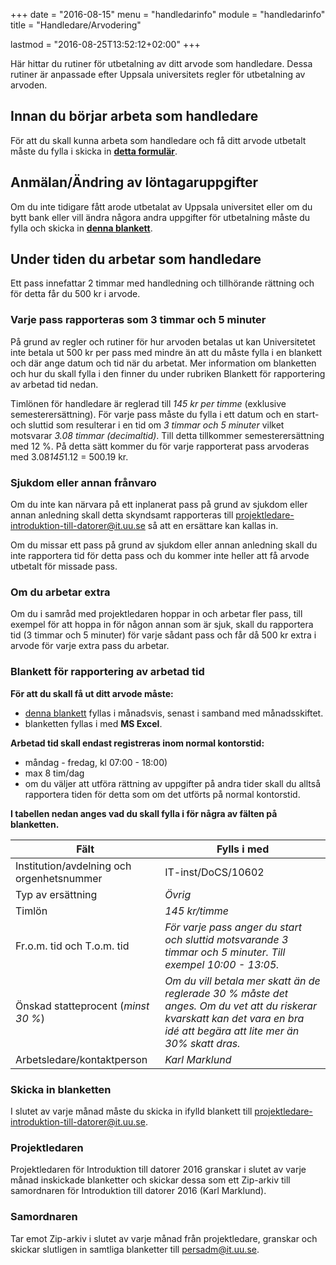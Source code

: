 +++
date = "2016-08-15"
menu = "handledarinfo"
module = "handledarinfo"
title = "Handledare/Arvodering"

lastmod = "2016-08-25T13:52:12+02:00"
+++

Här hittar du rutiner för utbetalning av ditt arvode som handledare. Dessa rutiner är anpassade efter Uppsala universitets regler för utbetalning av arvoden.

## Innan du börjar arbeta som handledare
För att du skall kunna arbeta som handledare och få ditt arvode utbetalt måste du fylla i skicka in **[detta formulär](https://docs.google.com/forms/d/1q0Cb0DuKk7dpqZsbAFfBWpIRlZpLJZJNR89CswWx5iE/viewform)**.

## Anmälan/Ändring av löntagaruppgifter
Om du inte tidigare fått arode utbetalat av Uppsala universitet eller om du bytt bank eller vill ändra någora andra uppgifter för utbetalning måste du fylla och skicka in **[denna blankett](https://mp.uu.se/documents/432512/1838754/Bankuppgifter+svensk+bank%2C+Nordeas+blankett+%285.0.2%29.pdf_150610.pdf/f0e3a4a5-fe32-4bc6-b780-248ad150e028)**.


## Under tiden du arbetar som handledare
Ett pass innefattar 2 timmar med handledning och tillhörande rättning och för detta får du 500 kr i arvode.

### Varje pass rapporteras som 3 timmar och 5 minuter
På grund av regler och rutiner för hur arvoden betalas ut kan Universitetet inte betala ut 500 kr per pass med mindre än att du måste fylla i en blankett och där ange datum och tid när du arbetat. Mer information om blanketten och hur du skall fylla i den finner du under rubriken Blankett för rapportering av arbetad tid nedan.

Timlönen för handledare är reglerad till *145 kr per timme* (exklusive semesterersättning). För varje pass måste du fylla i ett datum och en start- och sluttid som resulterar i en tid om *3 timmar och 5 minuter* vilket motsvarar *3.08 timmar (decimaltid)*. Till detta tillkommer semesterersättning med 12 %. På detta sätt kommer du för varje rapporterat pass arvoderas med 3.08*145*1.12 = 500.19 kr.

### Sjukdom eller annan frånvaro
Om du inte kan närvara på ett inplanerat pass på grund av sjukdom eller annan anledning skall detta skyndsamt rapporteras till [projektledare-introduktion-till-datorer@it.uu.se](mailto:projektledare-introduktion-till-datorer@it.uu.se) så att en ersättare kan kallas in.

Om du missar ett pass på grund av sjukdom eller annan anledning skall du inte rapportera tid för detta pass och du kommer inte heller att få arvode utbetalt för missade pass.

### Om du arbetar extra
Om du i samråd med projektledaren hoppar in och arbetar fler pass, till exempel för att hoppa in för någon annan som är sjuk, skall du rapportera tid (3 timmar och 5 minuter) för varje sådant pass och får då 500 kr extra i arvode för varje extra pass du arbetar.

### Blankett för rapportering av arbetad tid
**För att du skall få ut ditt arvode måste:**

+ [denna blankett](https://drive.google.com/file/d/0B4pHXkpbjKnaOVh2dDNwZ0h1UTg/view) fyllas i månadsvis, senast i samband med månadsskiftet.  
+ blanketten fyllas i med **MS Excel**.

**Arbetad tid skall endast registreras inom normal kontorstid:**

+ måndag - fredag, kl 07:00 - 18:00)
+ max 8 tim/dag
+ om du väljer att utföra rättning av uppgifter på andra tider skall du alltså rapportera tiden för detta som om det utförts på normal kontorstid.

**I tabellen nedan anges vad du skall fylla i för några av fälten på blanketten.**

| Fält                                | Fylls i med                                   |
| ----------------------------------- | --------------------------------------------- |
| Institution/avdelning och orgenhetsnummer | IT-inst/DoCS/10602                                         |
| Typ av ersättning                   | *Övrig*                                         |
| Timlön                              | *145 kr/timme*                                  |
| Fr.o.m. tid och T.o.m. tid          | *För varje pass anger du start och sluttid motsvarande 3 timmar och 5 minuter. Till exempel 10:00 - 13:05.* |
| Önskad statteprocent (*minst 30 %*) | *Om du vill betala mer skatt än de reglerade 30 % måste det anges. Om du vet att du riskerar kvarskatt kan det vara en bra idé att begära att lite mer än 30% skatt dras.* |
| Arbetsledare/kontaktperson          | *Karl Marklund*                                 |

<!-- | Institution                         | *Institutionen för informationsteknologi*       |
| Avdelning                           | *Avdelningen för datalogi (DoCS)*               |
| Orgenhetsnummer                     | *10602*                                         |
-->

### Skicka in blanketten
I slutet av varje månad måste du skicka in ifylld blankett till [projektledare-introduktion-till-datorer@it.uu.se](mailto:projektledare-introduktion-till-datorer@it.uu.se).

### Projektledaren
Projektledaren för Introduktion till datorer 2016 granskar i slutet av varje månad inskickade blanketter och skickar dessa som ett Zip-arkiv till samordnaren för Introduktion till datorer 2016 (Karl Marklund).

### Samordnaren
Tar emot Zip-arkiv i slutet av varje månad från projektledare, granskar och skickar slutligen in samtliga blanketter till [persadm@it.uu.se](mailto:persadm@it.uu.se).
